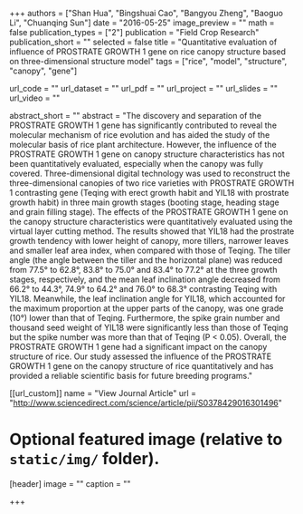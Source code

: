 +++
authors = ["Shan Hua", "Bingshuai Cao", "Bangyou Zheng", "Baoguo Li", "Chuanqing Sun"]
date = "2016-05-25"
image_preview = ""
math = false
publication_types = ["2"]
publication = "Field Crop Research"
publication_short = ""
selected = false
title = "Quantitative evaluation of influence of PROSTRATE GROWTH 1 gene on rice canopy structure based on three-dimensional structure model"
tags = ["rice", "model", "structure", "canopy", "gene"]

url_code = ""
url_dataset = ""
url_pdf = ""
url_project = ""
url_slides = ""
url_video = ""

abstract_short = ""
abstract = "The discovery and separation of the PROSTRATE GROWTH 1 gene has significantly contributed to reveal the molecular mechanism of rice evolution and has aided the study of the molecular basis of rice plant architecture. However, the influence of the PROSTRATE GROWTH 1 gene on canopy structure characteristics has not been quantitatively evaluated, especially when the canopy was fully covered. Three-dimensional digital technology was used to reconstruct the three-dimensional canopies of two rice varieties with PROSTRATE GROWTH 1 contrasting gene (Teqing with erect growth habit and YIL18 with prostrate growth habit) in three main growth stages (booting stage, heading stage and grain filling stage). The effects of the PROSTRATE GROWTH 1 gene on the canopy structure characteristics were quantitatively evaluated using the virtual layer cutting method. The results showed that YIL18 had the prostrate growth tendency with lower height of canopy, more tillers, narrower leaves and smaller leaf area index, when compared with those of Teqing. The tiller angle (the angle between the tiller and the horizontal plane) was reduced from 77.5° to 62.8°, 83.8° to 75.0° and 83.4° to 77.2° at the three growth stages, respectively, and the mean leaf inclination angle decreased from 66.2° to 44.3°, 74.9° to 64.2° and 76.0° to 68.3° contrasting Teqing with YIL18. Meanwhile, the leaf inclination angle for YIL18, which accounted for the maximum proportion at the upper parts of the canopy, was one grade (10°) lower than that of Teqing. Furthermore, the spike grain number and thousand seed weight of YIL18 were significantly less than those of Teqing but the spike number was more than that of Teqing (P < 0.05). Overall, the PROSTRATE GROWTH 1 gene had a significant impact on the canopy structure of rice. Our study assessed the influence of the PROSTRATE GROWTH 1 gene on the canopy structure of rice quantitatively and has provided a reliable scientific basis for future breeding programs."



[[url_custom]]
name = "View Journal Article"
url = "http://www.sciencedirect.com/science/article/pii/S0378429016301496"

# Optional featured image (relative to `static/img/` folder).
[header]
image = ""
caption = ""

+++
